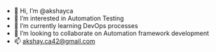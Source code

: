 - 👋 Hi, I’m @akshayca
- 👀 I’m interested in Automation Testing
- 🌱 I’m currently learning DevOps processes
- 💞️ I’m looking to collaborate on Automation framework development
- 📫 akshay.ca42@gmail.com

<!---
akshayca/akshayca is a ✨ special ✨ repository because its `README.md` (this file) appears on your GitHub profile.
You can click the Preview link to take a look at your changes.
--->
